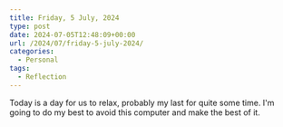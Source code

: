 ```yaml
---
title: Friday, 5 July, 2024
type: post
date: 2024-07-05T12:48:09+00:00
url: /2024/07/friday-5-july-2024/
categories:
  - Personal
tags:
  - Reflection
---
```


Today is a day for us to relax, probably my last for quite some time. I'm going to do my best to avoid this computer and make the best of it.